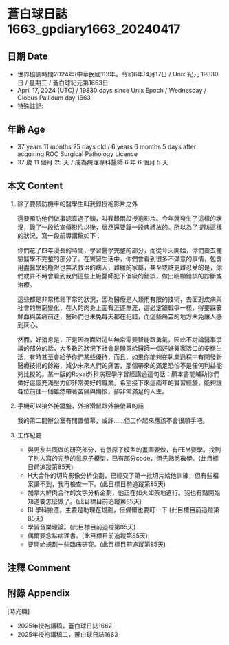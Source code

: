 [_metadata_:encoding]: - "utf-8"
[_metadata_:language]: - "zh-Hant-TW"
[_metadata_:fileformat]: - "markdown"
[_metadata_:MIME_type]: - "text/plain"
[_metadata_:markdown_version]: - "commonmark version 0.30"
[_metadata_:markdown_spec]: - "https://spec.commonmark.org/0.30/"

# 蒼白球日誌1663_gpdiary1663_20240417 #

## 日期 Date ##

* 世界協調時間2024年(中華民國113年，令和6年)4月17日 / Unix 紀元 19830 日 / 星期三 / 蒼白球紀元第1663日
* April 17, 2024 (UTC) / 19830 days since Unix Epoch / Wednesday / Globus Pallidum day 1663
* 特殊註記:

## 年齡 Age ##

* 37 years 11 months 25 days old / 6 years 6 months 5 days after acquiring ROC Surgical Pathology Licence
* 37 歲 11 個月 25 天 / 成為病理專科醫師 6 年 6 個月 5 天

## 本文 Content ##

1. 除了要預防機車的醫學生叫我錄授袍影片之外

    還要預防他們做事認真過了頭，叫我錄兩段授袍影片。今年就發生了這樣的狀況，錄了一段給宣傳影片以後，居然還要錄一段典禮放的。所以為了提防這樣的狀況，寫一段前導講稿如下：

    你們花了四年漫長的時間，學習醫學完整的部分，而從今天開始，你們要去體驗醫學不完整的部分了。在實習生活中，你們會看到很多不滿意的事情，包含用盡醫學的極限也無法救治的病人，難纏的家屬，甚至或許更難忍受的是，你們或許不時會看到我們這些上級醫師犯下低級的錯誤，做出明顯錯誤的診斷或治療。

    這些都是非常稀鬆平常的狀況，因為醫療是人類用有限的技術，去面對疾病與社會的無窮變化，在人的肉身上面有涯逐無涯，這必定跟戰爭一樣，得要踩著鮮血與苦痛前進，醫師們也未免每天都在犯錯，而這些痛苦的地方未免讓人感到灰心。

    然而，好消息是，正是因為面對這些無常需要智能跟勇氣，因此不討論醫事爭議的部分的話，大多數的狀況下社會是願意給醫師一個好好養家活口的安穩生活，有時甚至會給予你們某些優待，而且，如果你能夠在執業過程中有開發新醫療技術的餘裕，減少未來人們的痛苦，那個帶來的滿足恐怕不是任何利益能夠比擬的。某一版的Rosai外科病理學序曾經講過這句話：願本書能輔助你們做好這個充滿壓力卻非常美好的職業。希望接下來這兩年的實習經驗，能夠讓各位前往一個雖然帶著苦痛與悔恨，卻非常滿足的人生。

2. 手機可以接外接鍵盤，外接滑鼠跟外接螢幕的話

    我的第二間辦公室有閒置螢幕，或許......但工作起來應該不會很順手吧。
    
2. 工作紀要

    - 與男友共同做的研究部分，有氫原子模型的畫圖要做，有FEM要學。找到了別人寫的完整的氫原子模型，已有部分code，但先熟悉數學。(此目標目前追蹤第85天)
   - H大合作的切片影像分析企劃，已經交了第一批切片給他訓練，但有些檔案讀不到，我再檢查一下。(此目標目前追蹤第85天)
   - 加拿大鮮肉合作的文字分析企劃，他正在如火如荼地進行。我也有點開始知道要怎麼做了。(此目標目前追蹤第85天)
   - BL學科搬遷，主要是助理在規劃，但偶爾也要盯一下 (此目標目前追蹤第85天)
   - 學習音樂理論。(此目標目前追蹤第85天)
   - 偶爾要念點病理書。(此目標目前追蹤第85天)
   - 要開始規劃一些臨床研究。(此目標目前追蹤第85天)


## 注釋 Comment ##


## 附錄 Appendix ##
[時光機]
- 2025年授袍講稿，蒼白球日誌1662
- 2025年授袍講稿二，蒼白球日誌1663
